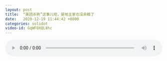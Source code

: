 ```yaml
---
layout: post
title:  “美团杀熟”这事儿吧，是地主家也没余粮了
date:   2020-12-19 11:44:42 +0800
categories: solidot
video-id: GqWFOXQL8hc
---
```


<audio src="/assets/0fdfcb55d5e7ca4ce779e19625d67057.mp3" style="width: 100%;" controls></audio>

